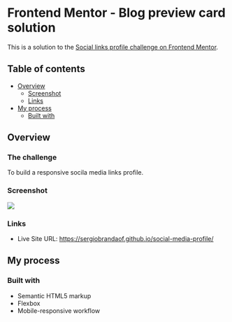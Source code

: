 # Frontend Mentor - Blog preview card solution

This is a solution to the [Social links profile challenge on Frontend Mentor](https://www.frontendmentor.io/challenges/social-links-profile-UG32l9m6dQ).

## Table of contents

- [Overview](#overview)
  - [Screenshot](#screenshot)
  - [Links](#links)
- [My process](#my-process)
  - [Built with](#built-with)

## Overview

### The challenge

To build a responsive socila media links profile.

### Screenshot

![](https://i.imgur.com/MGgSa6b.jpeg)

### Links

- Live Site URL: https://sergiobrandaof.github.io/social-media-profile/

## My process

### Built with

- Semantic HTML5 markup
- Flexbox
- Mobile-responsive workflow
